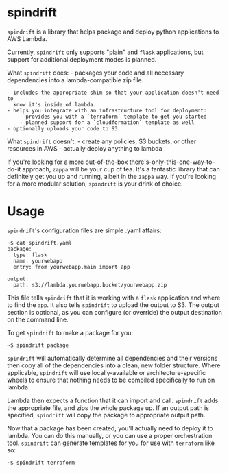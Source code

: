 spindrift
=========

`spindrift` is a library that helps package and deploy python applications to
AWS Lambda.

Currently, `spindrift` only supports "plain" and `flask` applications, but
support for additional deployment modes is planned.

What `spindrift` does:
    - packages your code and all necessary dependencies into a
      lambda-compatible zip file.

    - includes the appropriate shim so that your application doesn't need to
      know it's inside of lambda.
    - helps you integrate with an infrastructure tool for deployment:
        - provides you with a `terraform` template to get you started
        - planned support for a `cloudformation` template as well
    - optionally uploads your code to S3
        
What `spindrift` doesn't:
    - create any policies, S3 buckets, or other resources in AWS
    - actually deploy anything to lambda

If you're looking for a more out-of-the-box there's-only-this-one-way-to-do-it
approach, `zappa` will be your cup of tea. It's a fantastic library that can
definitely get you up and running, albeit in the `zappa` way. If you're looking
for a more modular solution, `spindrift` is your drink of choice.

Usage
=====

`spindrift`'s configuration files are simple .yaml affairs:
```!bash
~$ cat spindrift.yaml
package:
  type: flask
  name: yourwebapp
  entry: from yourwebapp.main import app

output:
  path: s3://lambda.yourwebapp.bucket/yourwebapp.zip
```

This file tells `spindrift` that it is working with a `flask` application and
where to find the `app`. It also tells `spindrift` to upload the output to S3.
The output section is optional, as you can configure (or override) the output
destination on the command line.

To get `spindrift` to make a package for you:
```!bash
~$ spindrift package
```

`spindrift` will automatically determine all dependencies and their versions
then copy all of the dependencies into a clean, new folder structure. Where
applicable, `spindrift` will use locally-available or architecture-specific
wheels to ensure that nothing needs to be compiled specifically to run on
lambda.

Lambda then expects a function that it can import and call. `spindrift` adds
the appropriate file, and zips the whole package up. If an output path is
specified, `spindrift` will copy the package to appropriate output path.

Now that a package has been created, you'll actually need to deploy it to
lambda. You can do this manually, or you can use a proper orchestration tool.
`spindrift` can generate templates for you for use with `terraform` like so:
```!bash
~$ spindrift terraform
```
